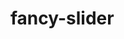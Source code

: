 # fancy-slider
<!-- 1.Add a Spinner when user search for any thing.
2.When user search for unknown image or invalid input user will be see a message -->